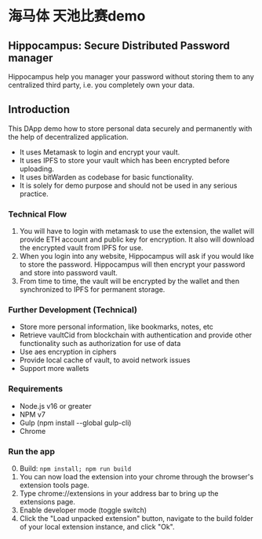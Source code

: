 
# 海马体 天池比赛demo

## Hippocampus: Secure Distributed Password manager
Hippocampus help you manager your password without storing them to any centralized third party, i.e. you completely own your data.

## Introduction

This DApp demo how to store personal data securely and permanently with the help of decentralized application.

- It uses Metamask to login and encrypt your vault.
- It uses IPFS to store your vault which has been encrypted before uploading.
- It uses bitWarden as codebase for basic functionality.
- It is solely for demo purpose and should not be used in any serious practice. 

### Technical Flow
1. You will have to login with metamask to use the extension, the wallet will provide ETH account and public key for encryption. It also will download the encrypted vault from IPFS for use.
2. When you login into any website, Hippocampus will ask if you would like to store the password. Hippocampus will then encrypt your password and store into password vault.
3. From time to time, the vault will be encrypted by the wallet and then synchronized to IPFS for permanent storage.

### Further Development (Technical)
- Store more personal information, like bookmarks, notes, etc
- Retrieve vaultCid from blockchain with authentication and provide other functionality such as authorization for use of data
- Use aes encryption in ciphers
- Provide local cache of vault, to avoid network issues
- Support more wallets

### Requirements

- Node.js v16 or greater
- NPM v7
- Gulp (npm install --global gulp-cli)
- Chrome

### Run the app

0. Build: `npm install; npm run build`
1. You can now load the extension into your chrome through the browser's extension tools page.
2. Type chrome://extensions in your address bar to bring up the extensions page.
3. Enable developer mode (toggle switch)
4. Click the "Load unpacked extension" button, navigate to the build folder of your local extension instance, and click "Ok".
